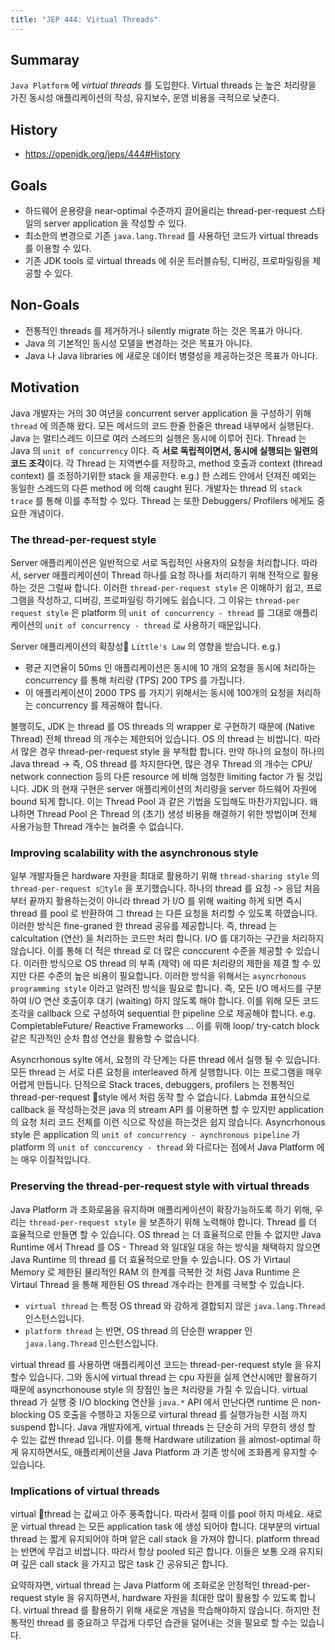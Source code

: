 ```yaml
---
title: "JEP 444: Virtual Threads"
---
```

## Summaray

`Java Platform` 에 *virtual threads* 를 도입한다. Virtual threads 는 높은 처리량을 가진 동시성 애플리케이션의 작성, 유지보수, 운영 비용을 극적으로 낮춘다.

## History

- https://openjdk.org/jeps/444#History

## Goals

- 하드웨어 운용량을 near-optimal 수준까지 끌어올리는 thread-per-request 스타일의 server application 을 작성할 수 있다.
- 최소한의 변경으로 기존 `java.lang.Thread` 를 사용하던 코드가 virtual threads 를 이용할 수 있다.
- 기존 JDK tools 로 virtual threads 에 쉬운 트러블슈팅, 디버깅, 프로파일링을 제공할 수 있다.

## Non-Goals

- 전통적인 threads 를 제거하거나 silently migrate 하는 것은 목표가 아니다.
- Java 의 기본적인 동시성 모델을 변경하는 것은 목표가 아니다.
- Java 나 Java libraries 에 새로운 데이터 병렬성을 제공하는것은 목표가 아니다.

## Motivation

Java 개발자는 거의 30 여년을 concurrent server application 을 구성하기 위해 `thread` 에 의존해 왔다. 모든 메서드의 코드 한줄 한줄은 thread 내부에서 실행된다. Java 는 멀티스레드 이므로 여러 스레드의 실행은 동시에 이루어 진다. Thread 는 Java 의 `unit of concurrency` 이다. 즉 **서로 독립적이면서, 동시에 실행되는 일련의 코드 조각**이다. 각 Thread 는 지역변수를 저장하고, method 호출과 context (thread context) 를 조정하기위한 stack 을 제공한다. e.g.) 한 스레드 안에서 던져진 예외는 동일한 스레드의 다른 method 에 의해  caught 된다. 개발자는 thread 의 `stack trace` 를 통해 이를 추적할 수 있다. Thread 는 또한 Debuggers/ Profilers 에게도 중요한 개념이다.

### The thread-per-request style

Server 애플리케이션은 일반적으로 서로 독립적인 사용자의 요청을 처리합니다. 따라서, server 애플리케이션이 Thread 하나를 요청 하나를 처리하기 위해 전적으로 활용하는 것은 그럴싸 합니다. 이러한 `thread-per-request style` 은 이해하기 쉽고, 프로그램을 작성하고, 디버깅, 프로파일링 하기에도 쉽습니다. 그 이유는 `thread-per request style` 은 platform 의 `unit of concurrency - thread` 를 그대로 애플리케이션의 `unit of concurrency - thread` 로 사용하기 때문입니다.

Server 애플리케이션의 확장성 `Little's Law` 의 영향을 받습니다. e.g.) 
- 평균 지연율이 50ms 인 애플리케이션은 동시에 10 개의 요청을 동시에 처리하는 concurrency 를 통해 처리량 (TPS) 200 TPS 를 가집니다.
- 이 애플리케이션이 2000 TPS 를 가지기 위해서는 동시에 100개의 요청을 처리하는 concurrency 를 제공해야 합니다.

불행히도, JDK 는 thread 를 OS threads 의 wrapper 로 구현하기 때문에 (Native Thread) 전체 thread 의 개수는 제한되어 있습니다. OS 의 thread 는 비쌉니다. 따라서 많은 경우 thread-per-request style 을 부적합 합니다. 만약 하나의 요청이 하나의 Java thread -> 즉, OS thread 를 차지한다면, 많은 경우 Thread 의 개수는 CPU/ network connection 등의 다른 resource 에 비해 엄청한 limiting factor 가 될 것입니다. JDK 의 현재 구현은 server 애플리케이션의 처리량을 server 하드웨어 자원에 bound 되게 합니다. 이는 Thread Pool 과 같은 기법을 도입해도 마찬가지입니다. 왜냐하면 Thread Pool 은 Thread 의 (초기) 생성 비용을 해결하기 위한 방법이며 전체 사용가능한 Thread 개수는 늘려줄 수 없습니다.

### Improving scalability with the asynchronous style

일부 개발자들은 hardware 자원을 최대로 활용하기 위해 `thread-sharing style` 의 `thread-per-request style` 을 포기했습니다. 하나의 thread 를 요청 -> 응답 처음부터 끝까지 활용하는것이 아니라 thread 가 I/O 를 위해 waiting 하게 되면 즉시 thread 를 pool 로 반환하여 그 thread 는 다른 요청을 처리할 수 있도록 하였습니다. 이러한 방식은 fine-graned 한 thread 공유를 제공합니다. 즉, thread 는 calcultation (연산) 을 처리하는 코드만 처리 합니다. I/O 를 대기하는 구간을 처리하지 않습니다. 이를 통해 더 적은 thread 로 더 많은 conccurent 수준을 제공할 수 있습니다. 이러한 방식으로 OS thread 의 부족 (제약) 에 따른 처리량의 제한을 제결 할 수 있지만 다른 수준의 높은 비용이 필요합니다. 이러한 방식을 위해서는 `asyncrhonous programming style` 이라고 알려진 방식을 필요로 합니다. 즉, 모든 I/O 메서드를 구분하여 I/O 연산 호출이후 대기 (waiting) 하지 않도록 해야 합니다. 이를 위해 모든 코드 조각을 callback 으로 구성하여 sequential 한 pipeline 으로 제공해야 합니다. e.g. CompletableFuture/ Reactive Frameworks ... 이를 위해 loop/ try-catch block 같은 직관적인 순차 합성 연산을 활용할 수 없습니다.

Asyncrhonous sylte 에서, 요청의 각 단계는 다른 thread 에서 실행 될 수 있습니다. 모든 thread 는 서로 다른 요청을 interleaved 하게 실행합니다. 이는 프로그램을 매우 어렵게 만듭니다. 단적으로 Stack traces, debuggers, profilers 는 전통적인 thread-per-request style 에서 처럼 동작 할 수 없습니다. Labmda 표현식으로 callback 을 작성하는것은 java 의 stream API 를 이용하면 할 수 있지만 application 의 요청 처리 코드 전체를 이런 식으로 작성을 하는것은 쉽지 않습니다. Asyncrhonous style 은 application 의 `unit of concurrency - aynchronous pipeline` 가 platform 의 `unit of conccurency - thread` 와 다르다는 점에서 Java Platform 에는 매우 이질적입니다.

### Preserving the thread-per-request style with virtual threads

Java Platform 과 조화로움을 유지하며 애플리케이션이 확장가능하도록 하기 위해, 우리는 `thread-per-request style` 을 보존하기 위해 노력해야 합니다. Thread 를 더 효율적으로 만들면 할 수 있습니다. OS thread 는 더 효율적으로 만들 수 없지만 Java Runtime 에서 Thread 를 OS - Thread 와 일대일 대응 하는 방식을 채택하지 않으면 Java Runtime 의 thread 를 더 효율적으로 만들 수 있습니다. OS 가 Virtaul Memory 로 제한된 물리적인 RAM 의 한계를 극복한 것 처럼 Java Runtime 은 Virtaul Thread 을 통해 제한된 OS thread 개수라는 한계를 극복할 수 있습니다. 

- `virtual thread` 는 특정 OS thread 와 강하게 결합되지 않은 `java.lang.Thread` 인스턴스입니다.
- `platform thread` 는 반면, OS thread 의 단순한 wrapper 인 `java.lang.Thread` 인스턴스입니다.

virtual thread 를 사용하면 애플리케이션 코드는 thread-per-request style 을 유지할수 있습니다. 그와 동시에 virtual thread 는 cpu 자원을 실제 연산시에만 활용하기 때문에 asyncrhonouse style 의 장점인 높은 처리량을 가질 수 있습니다. virtual thread 가 실행 중 I/O blocking 연산을 `java.*` API 에서 만난다면 runtime 은 non-blocking OS 호출을 수행하고 자동으로 virtural thread 를 실행가능한 시점 까지 suspend 합니다. Java 개발자에게, virtual threads 는 단순히 거의 무한히 생성 할 수 있는 값싼 thread 입니다. 이를 통해 Hardware utilization 을 almost-optimal 하게 유지하면서도, 애플리케이션을 Java Platform 과 기존 방식에 조화롭게 유지할 수 있습니다.

### Implications of virtual threads

virtual thread 는 값싸고 아주 풍족합니다. 따라서 절때 이를 pool 하지 마세요. 새로운 virtual thread 는 모든 application task 에 생성 되어야 합니다. 대부분의 virtual thread 는 짧게 유지되어야 하며 앝은 call stack 을 가져야 합니다. platform thread 는 반면에 무겁고 비쌉니다. 따라서 항상 pooled 되곤 합니다. 이들은 보통 오래 유지되며 깊은 call stack 을 가지고 많은 task 간 공유되곤 합니다.

요약하자면, virtual thread 는 Java Platform 에 조화로운 안정적인 thread-per-request style 을 유지하면서, hardware 자원을 최대한 많이 활용할 수 있도록 합니다. virtual thread 를 활용하기 위해 새로운 개념을 학습해야하지 않습니다. 하지만 전통적인 thread 를 중요하고 무겁게 다루던 습관을 덜어내는 것을 필요로 할 수는 있습니다. 